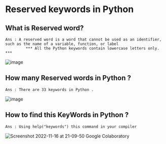 # Reserved keywords in Python

## What is Reserved word?
```
Ans : A reserved word is a word that cannot be used as an identifier, such as the name of a variable, function, or label 
         *** All the Python keywords contain lowercase letters only. ***
```
![image](https://user-images.githubusercontent.com/116889143/202216011-7e5535c2-927b-4723-ba5d-f88802aa93c2.png)

## How many Reserved words in Python ?
```
Ans : There are 33 keywords in Python . 
 ```
 ![image](https://user-images.githubusercontent.com/116889143/202216963-cb48097b-28c6-4929-a6ba-ea83144c759c.png)

## How to find this KeyWords in Python ?
```
Ans : Using help("keywords") this command in your compiler 

```
![Screenshot 2022-11-16 at 21-09-50 Google Colaboratory](https://user-images.githubusercontent.com/116889143/202218162-5f371c8b-93b6-4177-94a8-6d1f69fc52cc.png)
